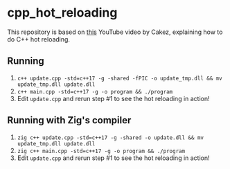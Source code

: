 # cpp_hot_reloading

This repository is based on [this](https://www.youtube.com/watch?v=QAeRxfeFAo0) YouTube video by Cakez, explaining how to do C++ hot reloading.

## Running

1. `c++ update.cpp -std=c++17 -g -shared -fPIC -o update_tmp.dll && mv update_tmp.dll update.dll`
2. `c++ main.cpp -std=c++17 -g -o program && ./program`
3. Edit `update.cpp` and rerun step #1 to see the hot reloading in action!

## Running with Zig's compiler

1. `zig c++ update.cpp -std=c++17 -g -shared -o update.dll && mv update_tmp.dll update.dll`
2. `zig c++ main.cpp -std=c++17 -g -o program && ./program`
3. Edit `update.cpp` and rerun step #1 to see the hot reloading in action!
